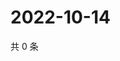 # 2022-10-14

共 0 条

<!-- BEGIN WEIBO -->
<!-- 最后更新时间 Fri Oct 14 2022 22:27:26 GMT+0800 (China Standard Time) -->

<!-- END WEIBO -->
